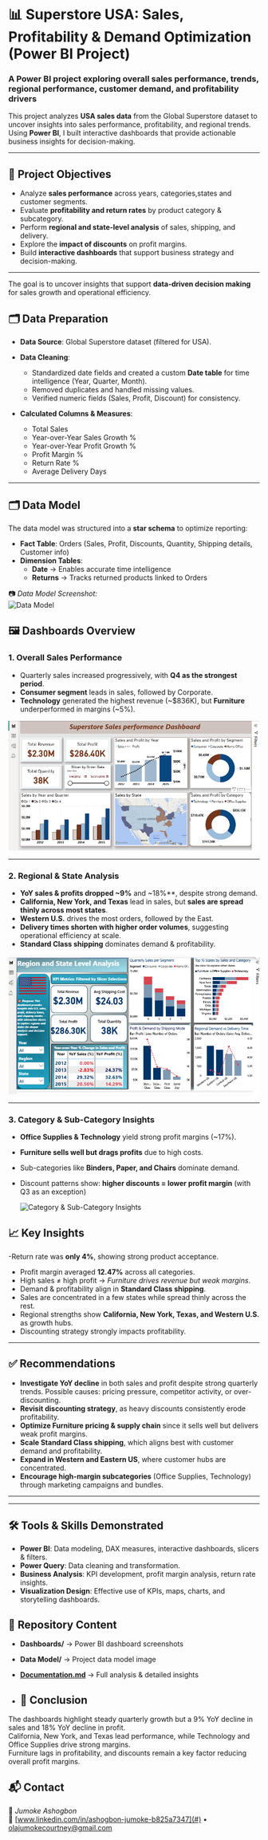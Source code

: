 # 📊 Superstore USA: Sales, Profitability & Demand Optimization (Power BI Project)  
### A Power BI project exploring overall sales performance, trends, regional performance, customer demand, and profitability drivers  

This project analyzes **USA sales data** from the Global Superstore dataset to uncover insights into sales performance, profitability, and regional trends. Using **Power BI**, I built interactive dashboards that provide actionable business insights for decision-making.  

---

## 🚀 Project Objectives  

- Analyze **sales performance** across years, categories,states and customer segments.  
- Evaluate **profitability and return rates** by product category & subcategory.  
- Perform **regional and state-level analysis** of sales, shipping, and delivery.  
- Explore the **impact of discounts** on profit margins.  
- Build **interactive dashboards** that support business strategy and decision-making.  

---
The goal is to uncover insights that support **data-driven decision making** for sales growth and operational efficiency. 

## 🗂 Data Preparation  
- **Data Source**: Global Superstore dataset (filtered for USA).  
- **Data Cleaning**:  
  - Standardized date fields and created a custom **Date table** for time intelligence (Year, Quarter, Month).  
  - Removed duplicates and handled missing values.  
  - Verified numeric fields (Sales, Profit, Discount) for consistency.  

- **Calculated Columns & Measures**:
  - Total Sales 
  - Year-over-Year Sales Growth %  
  - Year-over-Year Profit Growth %  
  - Profit Margin %  
  - Return Rate %  
  - Average Delivery Days  

---

## 🗂 Data Model  
The data model was structured into a **star schema** to optimize reporting:  

- **Fact Table**: Orders (Sales, Profit, Discounts, Quantity, Shipping details, Customer info)  
- **Dimension Tables**:  
  - **Date** → Enables accurate time intelligence  
  - **Returns** → Tracks returned products linked to Orders

📷 *Data Model Screenshot:*  
![Data Model](Superstore_powerbi_project/Doc/data_model(2).png) 


## 🖼️ Dashboards Overview  

### 1. **Overall Sales Performance**  
- Quarterly sales increased progressively, with **Q4 as the strongest period**.  
- **Consumer segment** leads in sales, followed by Corporate.  
- **Technology** generated the highest revenue (~$836K), but **Furniture** underperformed in margins (~5%).  

![Sales Performance](Superstore_powerbi_project/dashboards/Sales_Performance_Dashboard.png)  


---

### 2. **Regional & State Analysis**  
- **YoY sales & profits dropped ~9%** and ~18%**, despite strong demand.
- **California, New York, and Texas** lead in sales, but **sales are spread thinly across most states**.  
- **Western U.S.** drives the most orders, followed by the East.  
- **Delivery times shorten with higher order volumes**, suggesting operational efficiency at scale.  
- **Standard Class shipping** dominates demand & profitability.  

![Region & State Analysis](Superstore_powerbi_project/dashboards/Region_State_Analysis_Dashboard.png)  


---

### 3. **Category & Sub-Category Insights**  
- **Office Supplies & Technology** yield strong profit margins (~17%).  
- **Furniture sells well but drags profits** due to high costs.  
- Sub-categories like **Binders, Paper, and Chairs** dominate demand.  
- Discount patterns show: **higher discounts = lower profit margin** (with Q3 as an exception)

  ![Category & Sub-Category Insights](Superstore_powerbi_project/dashboards/category_Subcategory_analysis.png)  
 


## 📈 Key Insights 
-Return rate was **only 4%**, showing strong product acceptance.  
- Profit margin averaged **12.47%** across all categories.
- High sales ≠ high profit → *Furniture drives revenue but weak margins*.  
- Demand & profitability align in **Standard Class shipping**.  
- Sales are concentrated in a few states while spread thinly across the rest.  
- Regional strengths show **California, New York, Texas, and Western U.S.** as growth hubs.  
- Discounting strategy strongly impacts profitability.  

---

## ✅ Recommendations  

- **Investigate YoY decline** in both sales and profit despite strong quarterly trends. Possible causes: pricing pressure, competitor activity, or over-discounting.  
- **Revisit discounting strategy**, as heavy discounts consistently erode profitability.  
- **Optimize Furniture pricing & supply chain** since it sells well but delivers weak profit margins.  
- **Scale Standard Class shipping**, which aligns best with customer demand and profitability.  
- **Expand in Western and Eastern US**, where customer hubs are concentrated.  
- **Encourage high-margin subcategories** (Office Supplies, Technology) through marketing campaigns and bundles.  

---
---

## 🛠 Tools & Skills Demonstrated  

- **Power BI**: Data modeling, DAX measures, interactive dashboards, slicers & filters.  
- **Power Query**: Data cleaning and transformation.  
- **Business Analysis**: KPI development, profit margin analysis, return rate insights.  
- **Visualization Design**: Effective use of KPIs, maps, charts, and storytelling dashboards.  


## 📂 Repository Content  
- **Dashboards/** → Power BI dashboard screenshots  
- **Data Model/** → Project data model image  
- **[Documentation.md](./Documentation.md)** → Full analysis & detailed insights

- ## 🏁 Conclusion  
The dashboards highlight steady quarterly growth but a 9% YoY decline in sales and 18% YoY decline in profit.  
California, New York, and Texas lead performance, while Technology and Office Supplies drive strong margins.  
Furniture lags in profitability, and discounts remain a key factor reducing overall profit margins. 

## 📬 Contact  
👤 *Jumoke Ashogbon*  
🔗 [www.linkedin.com/in/ashogbon-jumoke-b825a7347](#)  • [olajumokecourtney@gmail.com
](#)  
  



